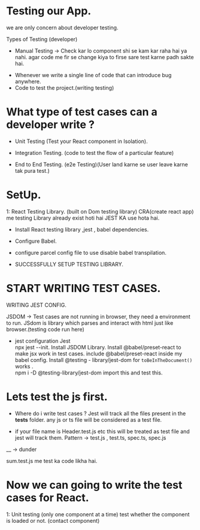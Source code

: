 # Testing  our App.
we are only concern about developer testing. 

Types of Testing (developer)
* Manual Testing -> Check kar lo component shi se kam kar raha hai ya nahi.
agar code me fir se change kiya to firse sare test karne padh sakte hai. 

- Whenever we write a single line of code that can introduce bug anywhere.
- Code to test the project.(writing testing) 

# What type of test cases can a developer write ? 

* Unit Testing (Test your React component in Isolation).
* Integration Testing. (code to test the flow of a particular feature)

* End to End Testing. (e2e Testing)(User land karne se user leave karne tak pura test.)

# SetUp. 
1: React Testing Library. (built on Dom testing library)
CRA(create react app) me testing Library already exist hoti hai
JEST KA use hota hai.

* Install React testing library ,jest , babel dependencies. 
* Configure Babel. 
* configure parcel config file to use disable babel transpilation. 

* SUCCESSFULLY SETUP TESTING LIBRARY. 

# START WRITING TEST CASES. 

WRITING JEST CONFIG. 

JSDOM -> Test cases are not running in browser, they need a environment to run. 
JSdom is library which parses and interact with html just like browser.(testing code run here) 

* jest configuration Jest  
npx jest --init. 
Install JSDOM Library. 
Install @babel/preset-react to make jsx work in test cases. 
include @babel/preset-react inside my babel config. 
Install @testing - library/jest-dom for `toBeInTheDocument()` works .  
npm i -D @testing-library/jest-dom
import this and test this. 





# Lets test the js first. 

* Where do i write test cases ? 
Jest will track all the files present in the __tests__ folder. any js or ts file will be considered as a test file. 

* if your file name is Header.test.js etc this will be treated as test file  and jest will track them. 
Pattern -> test.js , test.ts, spec.ts, spec.js 

__ -> dunder 

sum.test.js me test ka code likha hai. 

# Now we can going to write the test cases for React. 
1: Unit testing (only one component at a time)
test whether the component is loaded or not. (contact component)




































